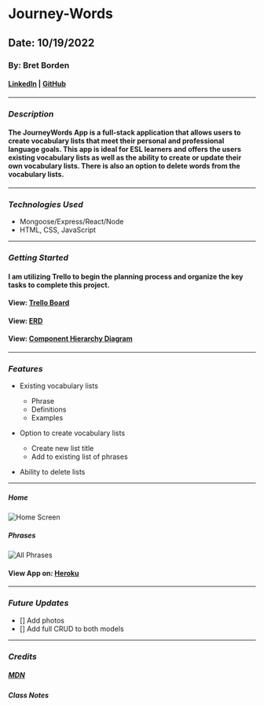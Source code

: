# Journey-Words

## Date: 10/19/2022

### By: Bret Borden

#### [LinkedIn](www.likedin.com) | [GitHub](www.github.com)

---

### **_Description_**

#### The JourneyWords App is a full-stack application that allows users to create vocabulary lists that meet their personal and professional language goals. This app is ideal for ESL learners and offers the users existing vocabulary lists as well as the ability to create or update their own vocabulary lists. There is also an option to delete words from the vocabulary lists.

---

### **_Technologies Used_**

- Mongoose/Express/React/Node
- HTML, CSS, JavaScript

---

### **_Getting Started_**

#### I am utilizing Trello to begin the planning process and organize the key tasks to complete this project.

#### View: [Trello Board](https://trello.com/invite/b/jK3mdc3R/ATTIcd529b6961cc6a487d06bdd770c628e0BB8C2599/unit-2-planning-journeywords)

#### View: [ERD](https://i.postimg.cc/rs3fXnxk/JW-ERD.png)

#### View: [Component Hierarchy Diagram](https://i.postimg.cc/76L9C8N4/JW-Hierarchy.png)

---

### **_Features_**

- Existing vocabulary lists

  - Phrase
  - Definitions
  - Examples

- Option to create vocabulary lists

  - Create new list title
  - Add to existing list of phrases

- Ability to delete lists

---

##### Home

![Home Screen](https://i.postimg.cc/y8zwDx3z/JW-Home-screen-Shot.png)

##### Phrases

![All Phrases](https://i.postimg.cc/yNypgT4m/JW-All-Phrase-screen-Shot.png)

#### View App on: [Heroku](https://www.heroku.com/)

---

### **_Future Updates_**

- [] Add photos
- [] Add full CRUD to both models

---

### **_Credits_**

##### [MDN](https://developer.mozilla.org/en-US/)

##### Class Notes
